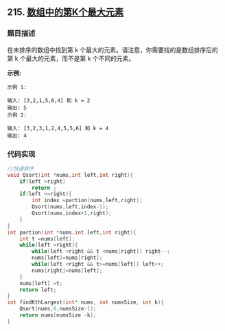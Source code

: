 ## 215. [数组中的第K个最大元素](https://leetcode-cn.com/problems/kth-largest-element-in-an-array/)

### 题目描述
在未排序的数组中找到第 k 个最大的元素。请注意，你需要找的是数组排序后的第 k 个最大的元素，而不是第 k 个不同的元素。

**示例:**
```
示例 1:

输入: [3,2,1,5,6,4] 和 k = 2
输出: 5
示例 2:

输入: [3,2,3,1,2,4,5,5,6] 和 k = 4
输出: 4

```
### 代码实现
```c
//快速排序
void Qsort(int *nums,int left,int right){
    if(left >right)
        return ;
    if(left <=right){
        int index =partion(nums,left,right);
        Qsort(nums,left,index-1);
        Qsort(nums,index+1,right);
    }
}
int partion(int *nums,int left,int right){
    int t =nums[left];
    while(left <right){
        while(left <right && t <nums[right]) right--;
        nums[left]=nums[right];
        while(left <right && t>=nums[left]) left++;
        nums[right]=nums[left];
    }
    nums[left] =t;
    return left;
}
int findKthLargest(int* nums, int numsSize, int k){
    Qsort(nums,0,numsSize-1);
    return nums[numsSize -k];
}
```
